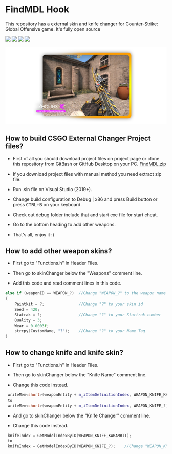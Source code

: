 # FindMDL Hook
This repository has a external skin and knife changer for Counter-Strike: Global Offensive game. It's fully open source

![](https://img.shields.io/badge/language-c++-e76089?style=plastic) ![](https://img.shields.io/badge/game-csgo-yellow?style=plastic) ![](https://img.shields.io/badge/license-GNU-green?style=plastic) ![](https://img.shields.io/badge/arch-x86-d9654f?style=plastic)

![Image of RequestX International Developer Group on Discord](https://github.com/Kruziikrel1/CSGO-FindMDL/blob/main/thumbnail.png)

## How to build CSGO External Changer Project files?
* First of all you should download project files on project page or clone this repository from GitBash or GitHub Desktop on your PC. [FindMDL.zip](https://github.com/Kruziikrel1/CSGO-FindMDL)

* If you download project files with manual method you need extract zip file.

* Run .sln file on Visual Studio (2019+).

* Change build configuration to Debug | x86 and press Build button or press <kbd>CTRL+B</kbd> on your keyboard.

* Check out debug folder include that and start exe file for start cheat.

* Go to the bottom heading to add other weapons.

* That's all, enjoy it :)

## How to add other weapon skins?
* First go to "Functions.h" in Header Files.

* Then go to skinChanger below the "Weapons" comment line.

* Add this code and read comment lines in this code.
```c++
else if (weaponID == WEAPON_?)  //Change "WEAPON_?" to the weapon name with which you will change the skin. Sample; "WEAPON_P90"
{
    Paintkit = ?;               //Change "?" to your skin id
    Seed = 420;
    Statrak = ?;                //Change "?" to your Stattrak number
    Quality = 3;
    Wear = 0.0003f;
    strcpy(CustomName, "?");    //Change "?" to your Name Tag
}
```

## How to change knife and knife skin?
* First go to "Functions.h" in Header Files.

* Then go to skinChanger below the "Knife Name" comment line.

* Change this code instead.
```c++
 writeMem<short>(weaponEntity + m_iItemDefinitionIndex, WEAPON_KNIFE_KARAMBIT);
 to
 writeMem<short>(weaponEntity + m_iItemDefinitionIndex, WEAPON_KNIFE_?);    //Change "WEAPON_KNIFE_?" to the knife name with which you will change the skin. Sample; "WEAPON_KNIFE_CANIS"
```

* And go to skinChanger below the "Knife Changer" comment line.

* Change this code instead.
```c++
 knifeIndex = GetModelIndexByID(WEAPON_KNIFE_KARAMBIT);
 to
 knifeIndex = GetModelIndexByID(WEAPON_KNIFE_?);    //Change "WEAPON_KNIFE_?" to Replace with the one you just now replaced
```
